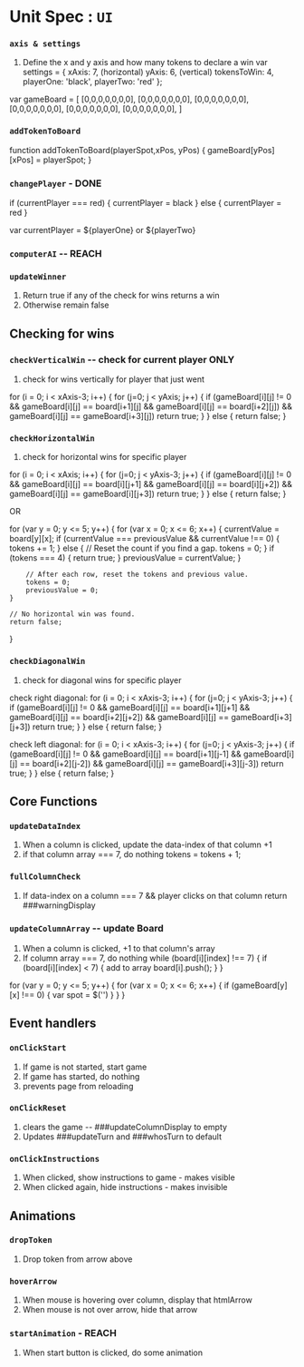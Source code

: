 # Unit Spec : `UI`

### `axis & settings`
1. Define the x and y axis and how many tokens to declare a win
var settings = {
  xAxis: 7, (horizontal)
  yAxis: 6, (vertical)
  tokensToWin: 4,
  playerOne: 'black',
  playerTwo: 'red'
};

var gameBoard = [ [0,0,0,0,0,0,0],
                  [0,0,0,0,0,0,0],
                  [0,0,0,0,0,0,0],
                  [0,0,0,0,0,0,0],
                  [0,0,0,0,0,0,0],
                  [0,0,0,0,0,0,0], ]

### `addTokenToBoard`
function addTokenToBoard(playerSpot,xPos, yPos) {
  gameBoard[yPos][xPos] = playerSpot;
}

### `changePlayer` - DONE
if (currentPlayer === red) {
  currentPlayer = black
} else {
  currentPlayer = red
}

var currentPlayer = ${playerOne} or ${playerTwo}

### `computerAI` -- REACH

<!-- ### `updateTurn` - JS code
1. Default starts with playerOne
2. if !playerOne, then playerTwo -->

### `updateWinner`
1. Return true if any of the check for wins returns a win
2. Otherwise remain false

## Checking for wins

### `checkVerticalWin` -- check for current player ONLY

1. check for wins vertically for player that just went

  for (i = 0; i < xAxis-3; i++) {
    for (j=0; j < yAxis; j++) {
      if (gameBoard[i][j] != 0 && gameBoard[i][j] == board[i+1][j] && gameBoard[i][j] == board[i+2][j]) && gameBoard[i][j] == gameBoard[i+3][j])
      return true;
    }
  } else {
    return false;
  }

<!--
function checkVerticalWin(token, column, data-index) {
  if (column[i][index] < axis.xAxis) {
    for (var i = 0; i < axis.xAxis; i++) {
      if ( tokens[black] < 4) {
        tokens[black]++ (updateDataIndex)
        array.push(); (updateColumnArray)
      } else if (tokens === 4) {
        array.push();
        return updateWinner;
      } else if (column[i][index] === 7) {
        return fullColumnCheck;
      }
    }
  }
} -->

### `checkHorizontalWin`
1. check for horizontal wins for specific player

for (i = 0; i < xAxis; i++) {
  for (j=0; j < yAxis-3; j++) {
    if (gameBoard[i][j] != 0 && gameBoard[i][j] == board[i][j+1] && gameBoard[i][j] == board[i][j+2]) && gameBoard[i][j] == gameBoard[i][j+3])
    return true;
  }
} else {
  return false;
}

OR

for (var y = 0; y <= 5; y++) {
        for (var x = 0; x <= 6; x++) {
            currentValue = board[y][x];
            if (currentValue === previousValue && currentValue !== 0) {
                tokens += 1;
            } else {
                // Reset the count if you find a gap.
                tokens = 0;
            }
            if (tokens === 4) {
                return true;
            }
            previousValue = currentValue;
        }

        // After each row, reset the tokens and previous value.
        tokens = 0;
        previousValue = 0;
    }

    // No horizontal win was found.
    return false;
}

### `checkDiagonalWin`
1. check for diagonal wins for specific player

check right diagonal:
for (i = 0; i < xAxis-3; i++) {
  for (j=0; j < yAxis-3; j++) {
    if (gameBoard[i][j] != 0 && gameBoard[i][j] == board[i+1][j+1] && gameBoard[i][j] == board[i+2][j+2]) && gameBoard[i][j] == gameBoard[i+3][j+3])
    return true;
  }
} else {
  return false;
}

check left diagonal:
for (i = 0; i < xAxis-3; i++) {
  for (j=0; j < yAxis-3; j++) {
    if (gameBoard[i][j] != 0 && gameBoard[i][j] == board[i+1][j-1] && gameBoard[i][j] == board[i+2][j-2]) && gameBoard[i][j] == gameBoard[i+3][j-3])
    return true;
  }
} else {
  return false;
}


## Core Functions

### `updateDataIndex`
1. When a column is clicked, update the data-index of that column +1
2. if that column array === 7, do nothing
tokens = tokens + 1;

### `fullColumnCheck`
1. If data-index on a column === 7 && player clicks on that column
return ###warningDisplay

### `updateColumnArray` -- update Board
1. When a column is clicked, +1 to that column's array
2. If column array === 7, do nothing
  while (board[i][index] !== 7) {
    if (board[i][index] < 7) {
      add to array
      board[i].push();
    }
  }

for (var y = 0; y <= 5; y++) {
  for (var x = 0; x <= 6; x++) {
    if (gameBoard[y][x] !== 0) {
      var spot = $('')
    }
  }
}


## Event handlers

### `onClickStart`
1. If game is not started,
    start game
2. If game has started, do nothing
3. prevents page from reloading


### `onClickReset`
1. clears the game -- ###updateColumnDisplay to empty
2. Updates ###updateTurn and ###whosTurn to default

### `onClickInstructions`
1. When clicked, show instructions to game - makes visible
2. When clicked again, hide instructions - makes invisible

## Animations

### `dropToken`
1. Drop token from arrow above

### `hoverArrow`
1. When mouse is hovering over column, display that htmlArrow
2. When mouse is not over arrow, hide that arrow

### `startAnimation` - REACH
1. When start button is clicked, do some animation
